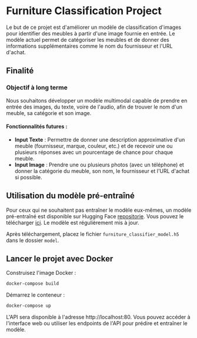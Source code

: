 # Furniture Classification Project

Le but de ce projet est d'améliorer un modèle de classification d'images pour identifier des meubles à partir d'une image fournie en entrée. Le modèle actuel permet de catégoriser les meubles et de donner des informations supplémentaires comme le nom du fournisseur et l'URL d'achat.

## Finalité

### Objectif à long terme
Nous souhaitons développer un modèle multimodal capable de prendre en entrée des images, du texte, voire de l'audio, afin de trouver le nom d'un meuble, sa catégorie et son image.

#### Fonctionnalités futures :
- **Input Texte** : Permettre de donner une description approximative d'un meuble (fournisseur, marque, couleur, etc.) et de recevoir une ou plusieurs réponses avec un pourcentage de chance pour chaque meuble.
- **Input Image** : Prendre une ou plusieurs photos (avec un téléphone) et donner la catégorie du meuble, son nom, le fournisseur et l'URL d'achat si possible.

## Utilisation du modèle pré-entraîné

Pour ceux qui ne souhaitent pas entraîner le modèle eux-mêmes, un modèle pré-entraîné est disponible sur Hugging Face [repositorie](https://huggingface.co/Lucky12345/furniture_classifier_model/tree/main). Vous pouvez le télécharger [ici](https://huggingface.co/Lucky12345/furniture_classifier_model/resolve/main/furniture_classifier_model.h5?download=true). Le modèle est régulièrement mis à jour.

Après téléchargement, placez le fichier `furniture_classifier_model.h5` dans le dossier `model`.

## Lancer le projet avec Docker
Construisez l'image Docker :
   ```sh
   docker-compose build
  ```
Démarrez le conteneur :
  ```sh
  docker-compose up
  ```
L'API sera disponible à l'adresse http://localhost:80. Vous pouvez accéder à l'interface web ou utiliser les endpoints de l'API pour prédire et entraîner le modèle.
